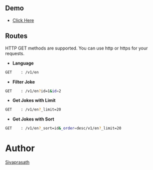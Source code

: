
## Demo
- [Click Here](https://jokes-api-ochre.vercel.app/)

## Routes 

HTTP GET methods are supported. You can use http or https for your requests.


- **Language**
```bash
GET    : /v1/en
```
- **Filter Joke**
```bash
GET    : /v1/en?id=1&id=2
```
- **Get Jokes with Limit**
```bash
GET    : /v1/en?_limit=20
```
- **Get Jokes with Sort**
```bash
GET    : /v1/en?_sort=id&_order=desc/v1/en?_limit=20
```
# Author
[Sivaprasath](https://github.com/sivaprasath2004)
